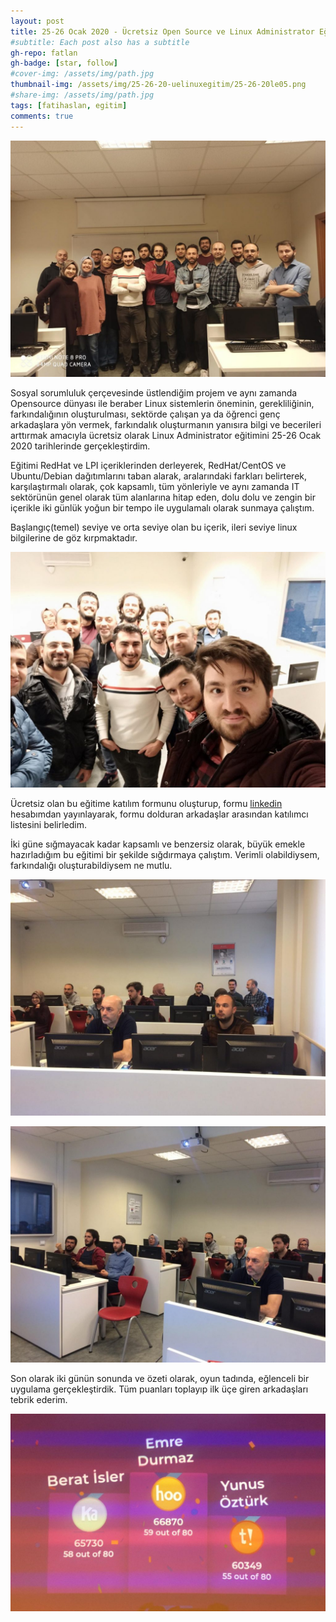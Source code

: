 ```yaml
---
layout: post
title: 25-26 Ocak 2020 - Ücretsiz Open Source ve Linux Administrator Eğitim Etkinliği Hakkında
#subtitle: Each post also has a subtitle
gh-repo: fatlan
gh-badge: [star, follow]
#cover-img: /assets/img/path.jpg
thumbnail-img: /assets/img/25-26-20-uelinuxegitim/25-26-20le05.png
#share-img: /assets/img/path.jpg
tags: [fatihaslan, egitim]
comments: true
---
```

![Crepe](/assets/img/25-26-20-uelinuxegitim/25-26-20le01.png)

Sosyal sorumluluk çerçevesinde üstlendiğim projem ve aynı zamanda Opensource dünyası ile beraber Linux sistemlerin öneminin, gerekliliğinin, farkındalığının oluşturulması, sektörde çalışan ya da öğrenci genç arkadaşlara yön vermek, farkındalık oluşturmanın yanısıra bilgi ve becerileri arttırmak amacıyla ücretsiz olarak Linux Administrator eğitimini 25-26 Ocak 2020 tarihlerinde gerçekleştirdim.

Eğitimi RedHat ve LPI içeriklerinden derleyerek, RedHat/CentOS ve Ubuntu/Debian dağıtımlarını taban alarak, aralarındaki farkları belirterek, karşılaştırmalı olarak, çok kapsamlı, tüm yönleriyle ve aynı zamanda IT sektörünün genel olarak tüm alanlarına hitap eden, dolu dolu ve zengin bir içerikle iki günlük yoğun bir tempo ile uygulamalı olarak sunmaya çalıştım.

Başlangıç(temel) seviye ve orta seviye olan bu içerik, ileri seviye linux bilgilerine de göz kırpmaktadır.

![Crepe](/assets/img/25-26-20-uelinuxegitim/25-26-20le02.png)

Ücretsiz olan bu eğitime katılım formunu oluşturup, formu [linkedin](https://www.linkedin.com/in/fafatihaslan) hesabımdan yayınlayarak, formu dolduran arkadaşlar arasından katılımcı listesini belirledim.

İki güne sığmayacak kadar kapsamlı ve benzersiz olarak, büyük emekle hazırladığım bu eğitimi bir şekilde sığdırmaya çalıştım. Verimli olabildiysem, farkındalığı oluşturabildiysem ne mutlu.

![Crepe](/assets/img/25-26-20-uelinuxegitim/25-26-20le03.png)

![Crepe](/assets/img/25-26-20-uelinuxegitim/25-26-20le04.png)

Son olarak iki günün sonunda ve özeti olarak, oyun tadında, eğlenceli bir uygulama gerçekleştirdik. Tüm puanları toplayıp ilk üçe giren arkadaşları tebrik ederim.

![Crepe](/assets/img/25-26-20-uelinuxegitim/25-26-20le05.png)
